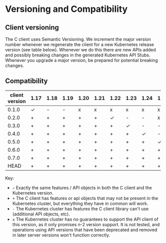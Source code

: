 # Versioning and Compatibility

## Client versioning

The C client uses Semantic Versioning. We increment the major version number whenever we regenerate the client for a new Kubernetes release version (see table below). Whenever we do this there are new APIs added and possibly breaking changes in the generated Kubernetes API Stubs. Whenever you upgrade a major version, be prepared for potential breaking changes.

## Compatibility

|  client version  |  1.17     |  1.18    |  1.19    |  1.20    |  1.21    |  1.22    |  1.23    |  1.24    |  1.25    |  1.26    |  1.27    |
|------------------|-----------|----------|----------|----------|----------|----------|----------|----------|----------|----------|----------|
|  0.1.0           |  ✓        |  -       |  -       |  x       |  x       |  x       |  x       |  x       |  x       |  x       |  x       |
|  0.2.0           |  +        |  +       |  +       |  +       |  +       |  ✓       |  -       |  -       |  x       |  x       |  x       |
|  0.3.0           |  +        |  +       |  +       |  +       |  +       |  +       |  ✓       |  -       |  -       |  x       |  x       |
|  0.4.0           |  +        |  +       |  +       |  +       |  +       |  +       |  +       |  ✓       |  -       |  -       |  x       |
|  0.5.0           |  +        |  +       |  +       |  +       |  +       |  +       |  +       |  +       |  ✓       |  -       |  -       |
|  0.6.0           |  +        |  +       |  +       |  +       |  +       |  +       |  +       |  +       |  +       |  ✓       |  -       |
|  0.7.0           |  +        |  +       |  +       |  +       |  +       |  +       |  +       |  +       |  +       |  +       |  ✓       |
|  HEAD            |  +        |  +       |  +       |  +       |  +       |  +       |  +       |  +       |  +       |  +       |  ✓       |


Key: 

* `✓` Exactly the same features / API objects in both the C client and the Kubernetes
  version.
* `+` The C client has features or api objects that may not be present in the
  Kubernetes cluster, but everything they have in common will work.
* `-` The Kubernetes cluster has features the C client library can't use
  (additional API objects, etc).
* `x` The Kubernetes cluster has no guarantees to support the API client of
  this version, as it only promises _n_-2 version support. It is not tested,
  and operations using API versions that have been deprecated and removed in
  later server versions won't function correctly.